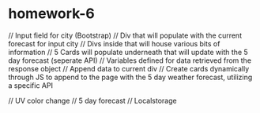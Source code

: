 # homework-6
// Input field for city (Bootstrap)
// Div that will populate with the current forecast for input city
    // Divs inside that will house various bits of information
// 5 Cards will populate underneath that will update with the 5 day forecast (seperate API)
// Variables defined for data retrieved from the response object
// Append data to current div
// Create cards dynamically through JS to append to the page with the 5 day weather forecast, utilizing a specific API


// UV color change
// 5 day forecast
// Localstorage